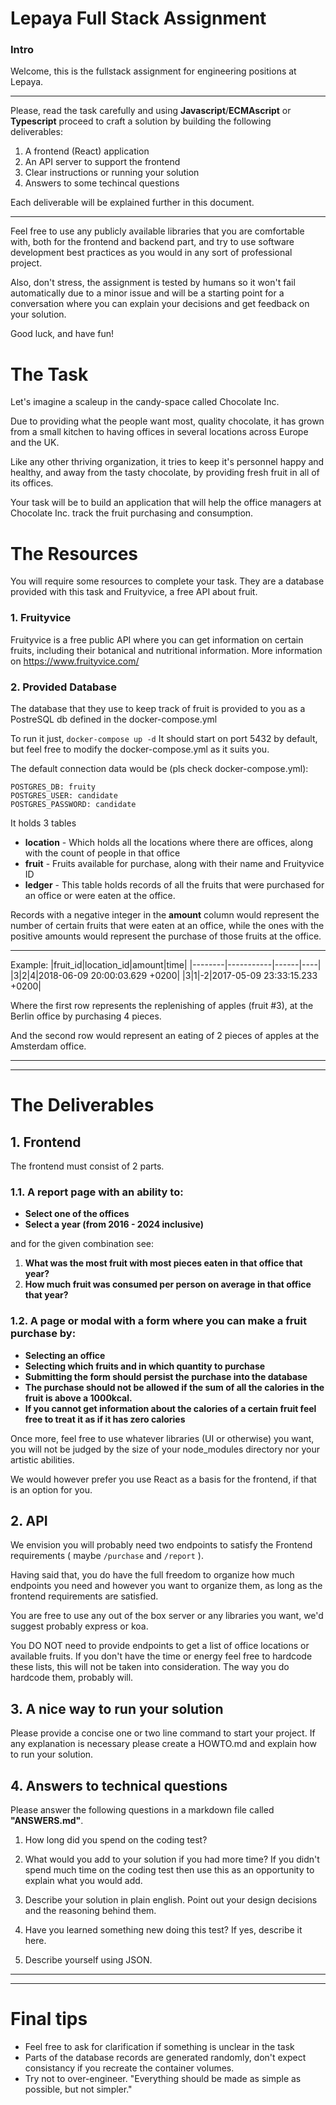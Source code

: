 # Lepaya Full Stack Assignment

### Intro
Welcome, this is the fullstack assignment for engineering positions at Lepaya.

---
Please, read the task carefully and using **Javascript**/**ECMAscript** or **Typescript** proceed to craft a solution by building the following deliverables:

 1. A frontend (React) application
 2. An API server to support the frontend
 3. Clear instructions or running your solution
 4. Answers to some techincal questions 

 Each deliverable will be explained further in this document.
 
 ---
 Feel free to use any publicly available libraries that you are comfortable with, both for the frontend and backend part, and try to use software development best practices as you would in any sort of professional project.

 Also, don't stress, the assignment is tested by humans so it won't fail automatically due to a minor issue and will be a starting point for a conversation where you can explain your decisions and get feedback on your solution.
 
 Good luck, and have fun!


 # The Task

Let's imagine a scaleup in the candy-space called Chocolate Inc.

Due to providing what the people want most, quality chocolate, it has grown from a small kitchen to having offices in several locations across Europe and the UK.

Like any other thriving organization, it tries to keep it's personnel happy and healthy, and away from the tasty chocolate, by providing fresh fruit in all of its offices.

Your task will be to build an application that will help the office managers at Chocolate Inc. track the fruit purchasing and consumption.


# The Resources
You will require some resources to complete your task. They are a database provided with this task and Fruityvice, a free API about fruit. 

### 1. Fruityvice 
Fruityvice is a free public API where you can get information on certain fruits, including their botanical and nutritional information.
More information on https://www.fruityvice.com/

### 2. Provided Database
The database that they use to keep track of fruit is provided to you as a PostreSQL db defined in the docker-compose.yml

To run it just, 
```docker-compose up -d```
It should start on port 5432 by default, but feel free to modify the docker-compose.yml as it suits you.

The default connection data would be (pls check docker-compose.yml):
```
POSTGRES_DB: fruity
POSTGRES_USER: candidate
POSTGRES_PASSWORD: candidate
```


It holds 3 tables
 - **location** - Which holds all the locations where there are offices, along with the count of people in that office
 - **fruit** - Fruits available for purchase, along with their name and Fruityvice ID 
 - **ledger** - This table holds records of all the fruits that were purchased for an office or were eaten at the office. 
 
 Records with a negative integer in the **amount** column would represent the number of certain fruits that were eaten at an office, while the ones with the positive amounts would represent the purchase of those fruits at the office.

---
Example: 
|fruit_id|location_id|amount|time|
|--------|-----------|------|----|
|3|2|4|2018-06-09 20:00:03.629 +0200|
|3|1|-2|2017-05-09 23:33:15.233 +0200|

Where the first row represents the replenishing of apples (fruit #3), at the Berlin office by purchasing 4 pieces.

And the second row would represent an eating of 2 pieces of apples at the Amsterdam office.

---
---

# The Deliverables
## 1. Frontend
The frontend must consist of 2 parts.

### 1.1. A report page with an ability to:
   - **Select one of the offices**
   - **Select a year (from 2016 - 2024 inclusive)** 
   
   and for the given combination see:

 1. **What was the most fruit with most pieces eaten in that office that year?**
 2. **How much fruit was consumed per person on average in that office that year?**

### 1.2. A page or modal with a form where you can make a fruit purchase by:
  - **Selecting an office**
  - **Selecting which fruits and in which quantity to purchase**
  - **Submitting the form should persist the purchase into the database**
  - **The purchase should not be allowed if the sum of all the calories in the fruit is above a 1000kcal.**
  - **If you cannot get information about the calories of a certain fruit feel free to treat it as if it has zero calories**


Once more, feel free to use whatever libraries (UI or otherwise) you want, you will not be judged by the size of your node_modules directory nor your artistic abilities.


We would however prefer you use React as a basis for the frontend, if that is an option for you.

## 2. API
We envision you will probably need two endpoints to satisfy the Frontend requirements ( maybe ```/purchase``` and  ```/report``` ).

Having said that, you do have the full freedom to organize how much endpoints you need and however you want to organize them, as long as the frontend requirements are satisfied.

You are free to use any out of the box server or any libraries you want, we'd suggest probably express or koa.

You DO NOT need to provide endpoints to  get a list of office locations or available fruits. If you don't have the time or energy feel free to hardcode these lists, this will not be taken into consideration. The way you do hardcode them, probably will.

## 3. A nice way to run your solution
Please provide a concise one or two line command to start your project.
If any explanation is necessary please create a HOWTO.md and explain how to run your solution.

## 4. Answers to technical questions
Please answer the following questions in a markdown file called **"ANSWERS.md"**.

1. How long did you spend on the coding test? 

1. What would you add to your solution if you had more time? If you didn't spend much time on the coding test then use this as an opportunity to explain what you would add.

1. Describe your solution in plain english. Point out your design decisions and the reasoning behind them.

1. Have you learned something new doing this test? If yes, describe it here.

1. Describe yourself using JSON.
---
---
# Final tips
- Feel free to ask for clarification if something is unclear in the task
- Parts of the database records are generated randomly, don't expect consistancy if you recreate the container volumes.
- Try not to over-engineer. "Everything should be made as simple as possible, but not simpler."